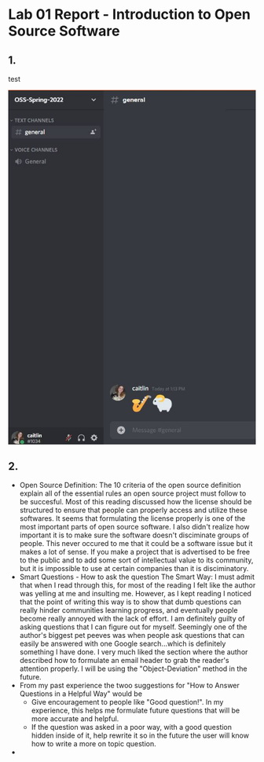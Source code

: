 # Lab 01 Report - Introduction to Open Source Software

## 1.  
test

![Me and Oreo](/Images/discord.jpg)


## 2.
* Open Source Definition: The 10 criteria of the open source definition explain all of the essential rules an open source project must follow to be succesful. Most of this reading discussed how the license should be structured to ensure that people can properly access and utilize these softwares. It seems that formulating the license properly is one of the most important parts of open source software. I also didn't realize how important it is to make sure the software doesn't disciminate groups of people. This never occured to me that it could be a software issue but it makes a lot of sense. If you make a project that is advertised to be free to the public and to add some sort of intellectual value to its community, but it is impossible to use at certain companies than it is disciminatory.
* Smart Questions - How to ask the question The Smart Way: I must admit that when I read through this, for most of the reading I felt like the author was yelling at me and insulting me. However, as I kept reading I noticed that the point of writing this way is to show that dumb questions can really hinder communities learning progress, and eventually people become really annoyed with the lack of effort. I am definitely guilty of asking questions that I can figure out for myself. Seemingly one of the author's biggest pet peeves was when people ask questions that can easily be answered with one Google search...which is definitely something I have done. I very much liked the section where the author described how to formulate an email header to grab the reader's attention properly. I will be using the "Object-Deviation" method in the future.
* From my past experience the twoo suggestions for "How to Answer Questions in a Helpful Way" would be
  - Give encouragement to people like "Good question!". In my experience, this helps me formulate future questions that will be more accurate and helpful.
  - If the question was asked in a poor way, with a good question hidden inside of it, help rewrite it so in the future the user will know how to write a more on topic question.
*
